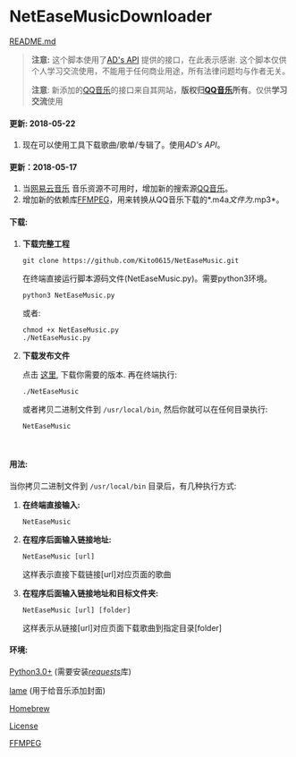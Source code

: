 # NetEaseMusicDownloader

[README.md](https://github.com/Kito0615/NetEaseMusicDownloader/blob/master/README.md) 

> **注意:** 这个脚本使用了[AD's API](https://api.imjad.cn/) 提供的接口，在此表示感谢. 这个脚本仅供个人学习交流使用，不能用于任何商业用途，所有法律问题均与作者无关。
>
> **注意**: 新添加的[QQ音乐](http://y.qq.com)的接口来自其网站，**版权归[QQ音乐](http://y.qq.com)所有**。仅供**学习交流**使用

#### 更新: 2018-05-22

1. 现在可以使用工具下载歌曲/歌单/专辑了。使用*AD's API*。

#### 更新：2018-05-17

1. 当[网易云音乐](http://music.163.com) 音乐资源不可用时，增加新的搜索源[QQ音乐](http://y.qq.com)。
2. 增加新的依赖库[FFMPEG](http://ffmpeg.org)，用来转换从QQ音乐下载的*.m4a*文件为*.mp3*。

#### 下载:

1. **下载完整工程**

   ```shell
   git clone https://github.com/Kito0615/NetEaseMusic.git	
   ```

   在终端直接运行脚本源码文件(NetEaseMusic.py)。需要python3环境。

   ```shell
   python3 NetEaseMusic.py
   ```

   或者:

   ```shell
   chmod +x NetEaseMusic.py
   ./NetEaseMusic.py
   ```

2. **下载发布文件**

   点击 [这里](https://github.com/Kito0615/NetEaseMusicDownloader/releases), 下载你需要的版本. 再在终端执行:

   ```shell
   ./NetEaseMusic
   ```

   或者拷贝二进制文件到 `/usr/local/bin`, 然后你就可以在任何目录执行:

   ```shell
   NetEaseMusic
   ```

   ​

#### 用法:

当你拷贝二进制文件到 `/usr/local/bin` 目录后，有几种执行方式:

1. **在终端直接输入:**

   ```shell
   NetEaseMusic	
   ```

2. **在程序后面输入链接地址:**

   ```shell
   NetEaseMusic [url]	
   ```

   这样表示直接下载链接[url]对应页面的歌曲

3. **在程序后面输入链接地址和目标文件夹:**

   ```shell
   NetEaseMusic [url] [folder]
   ```

   这样表示从链接[url]对应页面下载歌曲到指定目录[folder]

#### 环境:

[Python3.0+](https://www.python.org/downloads/mac-osx/) (需要安装[*requests*](https://github.com/requests/requests)库)

[lame](http://lame.sourceforge.net) (用于给音乐添加封面)

[Homebrew](https://brew.sh/) 

[License](http://github.com/Kito0615/NetEaseMusicDownloader/blob/master/MIT.md)

[FFMPEG](http://ffmpeg.org)
